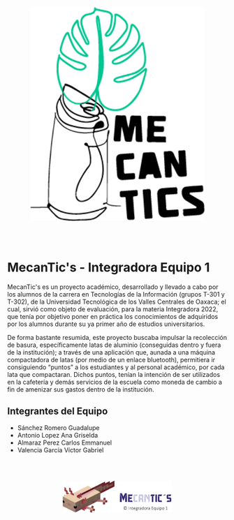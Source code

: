 <p align="center"><a href="https://github.com/VictorGabrielValenciaGarcia/MecanTics_Project" target="_blank"><img src="./public/Img/logo.png" width="400" alt="Mecantic's Logo"></a></p>

<br>
<br>

# MecanTic's - Integradora Equipo 1

MecanTic's es un proyecto académico, desarrollado y llevado a cabo por los alumnos de la carrera en Tecnologías de la Información (grupos T-301 y T-302), de la Universidad Tecnológica de los Valles Centrales de Oaxaca; el cual, sirvió como objeto de evaluación, para la materia Integradora 2022,  que tenía por objetivo poner en práctica los conocimientos de adquiridos por los alumnos durante su ya primer año de estudios universitarios. 

De forma bastante resumida, este proyecto buscaba impulsar la recolección de basura, específicamente latas de aluminio (conseguidas dentro y fuera de la institución); a través de una aplicación que, aunada a una máquina compactadora de latas (por medio de un enlace bluetooth), permitiera ir consiguiendo “puntos” a los estudiantes y al personal académico, por cada lata que compactaran. Dichos puntos, tenían la intención de ser utilizados en la cafetería y demás servicios de la escuela como moneda de cambio a fin de amenizar sus gastos dentro de la institución.

## Integrantes del Equipo

- Sánchez Romero Guadalupe 
- Antonio Lopez Ana Griselda
- Almaraz Perez Carlos Emmanuel
- Valencia García Víctor Gabriel

<br>
<br>

<p align="center"><a href="https://github.com/VictorGabrielValenciaGarcia/MecanTics_Project" target="_blank"><img src="./public/Img/large.png" width="250" alt="Mecantic's Logo 2"></a></p>
